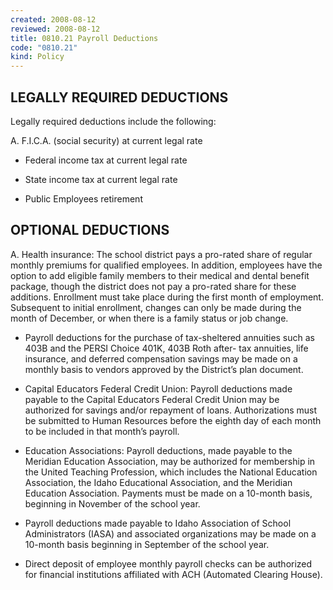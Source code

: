 ```yaml
---
created: 2008-08-12
reviewed: 2008-08-12
title: 0810.21 Payroll Deductions
code: "0810.21"
kind: Policy
---
```


## LEGALLY REQUIRED DEDUCTIONS

Legally required deductions include the following:

A. F.I.C.A. (social security) at current legal rate

- Federal income tax at current legal rate

- State income tax at current legal rate

- Public Employees retirement

## OPTIONAL DEDUCTIONS

A. Health insurance: The school district pays a pro-rated share of regular monthly premiums for qualified employees. In addition, employees have the option to add eligible family members to their medical and dental benefit package, though the district does not pay a pro-rated share for these additions. Enrollment must take place during the first month of employment. Subsequent to initial enrollment, changes can only be made during the month of December, or when there is a family status or job change.

- Payroll deductions for the purchase of tax-sheltered annuities such as 403B and the PERSI Choice 401K, 403B Roth after- tax annuities, life insurance, and deferred compensation savings may be made on a monthly basis to vendors approved by the District’s plan document.

- Capital Educators Federal Credit Union: Payroll deductions made payable to the Capital Educators Federal Credit Union may be authorized for savings and/or repayment of loans. Authorizations must be submitted to Human Resources before the eighth day of each month to be included in that month’s payroll.

- Education Associations: Payroll deductions, made payable to the Meridian Education Association, may be authorized for membership in the United Teaching Profession, which includes the National Education Association, the Idaho Educational Association, and the Meridian Education Association. Payments must be made on a 10-month basis, beginning in November of the school year.

- Payroll deductions made payable to Idaho Association of School Administrators (IASA) and associated organizations may be made on a 10-month basis beginning in September of the school year.

- Direct deposit of employee monthly payroll checks can be authorized for financial institutions affiliated with ACH (Automated Clearing House).
